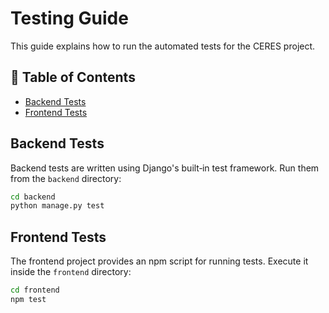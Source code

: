 # Testing Guide

This guide explains how to run the automated tests for the CERES project.

## 📖 Table of Contents

- [Backend Tests](#backend-tests)
- [Frontend Tests](#frontend-tests)

## Backend Tests

Backend tests are written using Django's built‑in test framework.
Run them from the `backend` directory:

```bash
cd backend
python manage.py test
```

## Frontend Tests

The frontend project provides an npm script for running tests. Execute it inside
 the `frontend` directory:

```bash
cd frontend
npm test
```
